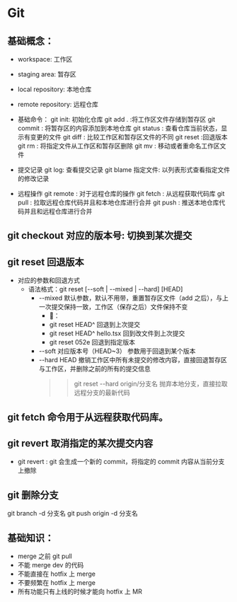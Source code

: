 # Git

## 基础概念：

- workspace: 工作区
- staging area: 暂存区
- local repository: 本地仓库
- remote repository: 远程仓库

- 基础命令：
  git init: 初始化仓库
  git add . :将工作区文件存储到暂存区
  git commit : 将暂存区的内容添加到本地仓库
  git status : 查看仓库当前状态，显示有变更的文件
  git diff : 比较工作区和暂存区文件的不同
  git reset :回退版本
  git rm : 将指定文件从工作区和暂存区删除
  git mv : 移动或者重命名工作区文件
- 提交记录
  git log: 查看提交记录
  git blame 指定文件: 以列表形式查看指定文件的修改记录
- 远程操作
  git remote : 对于远程仓库的操作
  git fetch : 从远程获取代码库
  git pull : 拉取远程仓库代码并且和本地仓库进行合并
  git push : 推送本地仓库代码并且和远程仓库进行合并

## git checkout 对应的版本号: 切换到某次提交

## git reset 回退版本

- 对应的参数和回退方式
  - 语法格式：git reset [--soft | --mixed | --hard] [HEAD]
    - --mixed 默认参数，默认不用带，重置暂存区文件（add 之后），与上一次提交保持一致，工作区（保存之后）文件保持不变
      - 🌰：
      - git reset HEAD^ 回退到上次提交
      - git reset HEAD^ hello.tsx 回到改文件到上次提交
      - git reset 052e 回退到指定版本
    - --soft 对应版本号（HEAD~3） 参数用于回退到某个版本
    - --hard HEAD 撤销工作区中所有未提交的修改内容，直接回退暂存区与工作区，并删除之前的所有的提交信息
      > > git reset --hard origin/分支名 抛弃本地分支，直接拉取远程分支的最新代码

## git fetch 命令用于从远程获取代码库。

## git revert 取消指定的某次提交内容

- git revert <commit id>: git 会生成一个新的 commit，将指定的 commit 内容从当前分支上撤除

## git 删除分支

git branch -d 分支名
git push origin -d 分支名

## 基础知识：

- merge 之前 git pull
- 不能 merge dev 的代码
- 不能直接在 hotfix 上 merge
- 不要频繁在 hotfix 上 merge
- 所有功能只有上线的时候才能向 hotfix 上 MR
